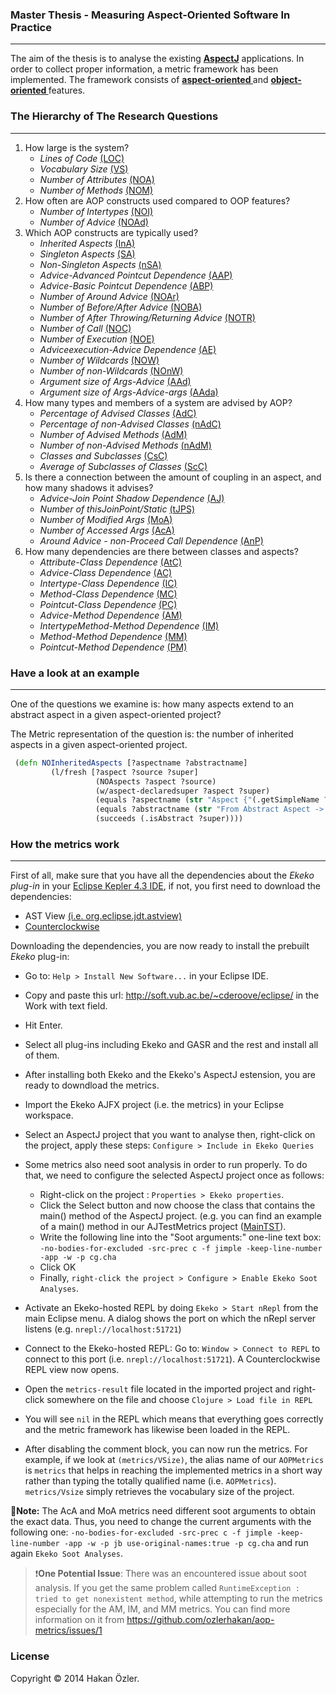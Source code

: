 ### Master Thesis  - Measuring Aspect-Oriented Software In Practice
---

The aim of the thesis  is to analyse the existing **[AspectJ](http://eclipse.org/aspectj/)** applications. In order to collect proper information, a metric framework has been implemented. The framework consists of **[aspect-oriented ](http://en.wikipedia.org/wiki/Aspect-oriented_programming)** and **[object-oriented ](http://en.wikipedia.org/wiki/Object-oriented_programming)** features.

### The Hierarchy of The Research Questions 
---

1.	How large is the system?
	*	*Lines of Code* [(LOC)](https://github.com/ozlerhakan/aop-metrics-ekeko/blob/master/Ekeko%20AJFX/src/ekeko_ajfx/AOPMetrics.clj#L156)
	*	*Vocabulary Size* [(VS)](https://github.com/ozlerhakan/aop-metrics-ekeko/blob/master/Ekeko%20AJFX/src/ekeko_ajfx/AOPMetrics.clj#L191) 
	*	*Number of Attributes* [(NOA)](https://github.com/ozlerhakan/aop-metrics-ekeko/blob/master/Ekeko%20AJFX/src/ekeko_ajfx/AOPMetrics.clj#L201) 
	*	*Number of Methods* [(NOM)](https://github.com/ozlerhakan/aop-metrics-ekeko/blob/master/Ekeko%20AJFX/src/ekeko_ajfx/AOPMetrics.clj#L211)
2.	How often are AOP constructs used compared to OOP features?
	*	*Number of Intertypes* [(NOI)](https://github.com/ozlerhakan/aop-metrics-ekeko/blob/master/Ekeko%20AJFX/src/ekeko_ajfx/AOPMetrics.clj#L238)
	*	*Number of Advice* [(NOAd)](https://github.com/ozlerhakan/aop-metrics-ekeko/blob/master/Ekeko%20AJFX/src/ekeko_ajfx/AOPMetrics.clj#L256)
3.	Which AOP constructs are typically used?
	*	*Inherited Aspects* [(InA)](https://github.com/ozlerhakan/aop-metrics-ekeko/blob/master/Ekeko%20AJFX/src/ekeko_ajfx/AOPMetrics.clj#L573)
	*	*Singleton Aspects* [(SA)](https://github.com/ozlerhakan/aop-metrics-ekeko/blob/master/Ekeko%20AJFX/src/ekeko_ajfx/AOPMetrics.clj#L580)
	*	*Non-Singleton Aspects* [(nSA)](https://github.com/ozlerhakan/aop-metrics-ekeko/blob/master/Ekeko%20AJFX/src/ekeko_ajfx/AOPMetrics.clj#L589)
	*	*Advice-Advanced Pointcut Dependence* [(AAP)](https://github.com/ozlerhakan/aop-metrics-ekeko/blob/master/Ekeko%20AJFX/src/ekeko_ajfx/AOPMetrics.clj#L557)
	*	*Advice-Basic Pointcut Dependence* [(ABP)](https://github.com/ozlerhakan/aop-metrics-ekeko/blob/master/Ekeko%20AJFX/src/ekeko_ajfx/AOPMetrics.clj#L567)
	*	*Number of Around Advice* [(NOAr)](https://github.com/ozlerhakan/aop-metrics-ekeko/blob/master/Ekeko%20AJFX/src/ekeko_ajfx/AOPMetrics.clj#L733)
	*	*Number of Before/After Advice* [(NOBA)](https://github.com/ozlerhakan/aop-metrics-ekeko/blob/master/Ekeko%20AJFX/src/ekeko_ajfx/AOPMetrics.clj#L752)
	*	*Number of After Throwing/Returning Advice* [(NOTR)](https://github.com/ozlerhakan/aop-metrics-ekeko/blob/master/Ekeko%20AJFX/src/ekeko_ajfx/AOPMetrics.clj#L770)
	*	*Number of Call* [(NOC)](https://github.com/ozlerhakan/aop-metrics-ekeko/blob/master/Ekeko%20AJFX/src/ekeko_ajfx/AOPMetrics.clj#L893)
	*	*Number of Execution* [(NOE)](https://github.com/ozlerhakan/aop-metrics-ekeko/blob/master/Ekeko%20AJFX/src/ekeko_ajfx/AOPMetrics.clj#L900)
	*	*Adviceexecution-Advice Dependence* [(AE)](https://github.com/ozlerhakan/aop-metrics-ekeko/blob/master/Ekeko%20AJFX/src/ekeko_ajfx/AOPMetrics.clj#L596)
	*	*Number of Wildcards* [(NOW)](https://github.com/ozlerhakan/aop-metrics-ekeko/blob/master/Ekeko%20AJFX/src/ekeko_ajfx/AOPMetrics.clj#L1128)
	*	*Number of non-Wildcards* [(NOnW)](https://github.com/ozlerhakan/aop-metrics-ekeko/blob/master/Ekeko%20AJFX/src/ekeko_ajfx/AOPMetrics.clj#L1140)
	*	*Argument size of Args-Advice* [(AAd)](https://github.com/ozlerhakan/aop-metrics-ekeko/blob/master/Ekeko%20AJFX/src/ekeko_ajfx/AOPMetrics.clj#L722)
	*	*Argument size of Args-Advice-args* [(AAda)](https://github.com/ozlerhakan/aop-metrics-ekeko/blob/master/Ekeko%20AJFX/src/ekeko_ajfx/AOPMetrics.clj#L727)
4.	How many types and members of a system are advised by AOP?
	*	*Percentage of Advised Classes* [(AdC)](https://github.com/ozlerhakan/aop-metrics-ekeko/blob/master/Ekeko%20AJFX/src/ekeko_ajfx/AOPMetrics.clj#L851)
	*	*Percentage of non-Advised Classes* [(nAdC)](https://github.com/ozlerhakan/aop-metrics-ekeko/blob/master/Ekeko%20AJFX/src/ekeko_ajfx/AOPMetrics.clj#L922)
	*	*Number of Advised Methods* [(AdM)](https://github.com/ozlerhakan/aop-metrics-ekeko/blob/master/Ekeko%20AJFX/src/ekeko_ajfx/AOPMetrics.clj#L987)
	*   *Number of non-Advised Methods* [(nAdM)](https://github.com/ozlerhakan/aop-metrics-ekeko/blob/master/Ekeko%20AJFX/src/ekeko_ajfx/AOPMetrics.clj#L993)
	*	*Classes and Subclasses* [(CsC)](https://github.com/ozlerhakan/aop-metrics-ekeko/blob/master/Ekeko%20AJFX/src/ekeko_ajfx/AOPMetrics.clj#L1046)
	*	*Average of Subclasses of Classes* [(ScC)](https://github.com/ozlerhakan/aop-metrics-ekeko/blob/master/Ekeko%20AJFX/src/ekeko_ajfx/AOPMetrics.clj#L1076)
5.	Is there a connection between the amount of coupling in an aspect, and how many shadows it advises?
	*	*Advice-Join Point Shadow Dependence* [(AJ)](https://github.com/ozlerhakan/aop-metrics-ekeko/blob/master/Ekeko%20AJFX/src/ekeko_ajfx/AOPMetrics.clj#L655)
	*	*Number of thisJoinPoint/Static* [(tJPS)](https://github.com/ozlerhakan/aop-metrics-ekeko/blob/master/Ekeko%20AJFX/src/ekeko_ajfx/AOPMetrics.clj#L1154)
	*	*Number of Modified Args* [(MoA)](https://github.com/ozlerhakan/aop-metrics-ekeko/blob/master/Ekeko%20AJFX/src/ekeko_ajfx/AOPMetrics.clj#L1225)
	*	*Number of Accessed Args* [(AcA)](https://github.com/ozlerhakan/aop-metrics-ekeko/blob/master/Ekeko%20AJFX/src/ekeko_ajfx/AOPMetrics.clj#L1262)
	*	*Around Advice - non-Proceed Call Dependence* [(AnP)](https://github.com/ozlerhakan/aop-metrics-ekeko/blob/master/Ekeko%20AJFX/src/ekeko_ajfx/AOPMetrics.clj#L796)
6.	How many dependencies are there between classes and aspects?	
	*	*Attribute-Class Dependence* [(AtC)](https://github.com/ozlerhakan/aop-metrics-ekeko/blob/master/Ekeko%20AJFX/src/ekeko_ajfx/AOPMetrics.clj#L366)
	*	*Advice-Class Dependence* [(AC)](https://github.com/ozlerhakan/aop-metrics-ekeko/blob/master/Ekeko%20AJFX/src/ekeko_ajfx/AOPMetrics.clj#L380)
	*	*Intertype-Class Dependence* [(IC)](https://github.com/ozlerhakan/aop-metrics-ekeko/blob/master/Ekeko%20AJFX/src/ekeko_ajfx/AOPMetrics.clj#L414)
	*	*Method-Class Dependence* [(MC)](https://github.com/ozlerhakan/aop-metrics-ekeko/blob/master/Ekeko%20AJFX/src/ekeko_ajfx/AOPMetrics.clj#L448)
	*	*Pointcut-Class Dependence* [(PC)](https://github.com/ozlerhakan/aop-metrics-ekeko/blob/master/Ekeko%20AJFX/src/ekeko_ajfx/AOPMetrics.clj#L481)
	*	*Advice-Method Dependence* [(AM)](https://github.com/ozlerhakan/aop-metrics-ekeko/blob/master/Ekeko%20AJFX/src/ekeko_ajfx/AOPMetrics.clj#L332) 
	*	*IntertypeMethod-Method Dependence* [(IM)](https://github.com/ozlerhakan/aop-metrics-ekeko/blob/master/Ekeko%20AJFX/src/ekeko_ajfx/AOPMetrics.clj#L340)
	*	*Method-Method Dependence* [(MM)](https://github.com/ozlerhakan/aop-metrics-ekeko/blob/master/Ekeko%20AJFX/src/ekeko_ajfx/AOPMetrics.clj#L356)
	*	*Pointcut-Method Dependence* [(PM)](https://github.com/ozlerhakan/aop-metrics-ekeko/blob/master/Ekeko%20AJFX/src/ekeko_ajfx/AOPMetrics.clj#L496) 


### Have a look at an example
---
One of the questions we examine is: how many aspects extend to an abstract aspect in a given aspect-oriented project?

The Metric representation of the question is: the number of inherited aspects in a given aspect-oriented project.

```Clojure
 (defn NOInheritedAspects [?aspectname ?abstractname]
         (l/fresh [?aspect ?source ?super]
                   (NOAspects ?aspect ?source)
                   (w/aspect-declaredsuper ?aspect ?super)
                   (equals ?aspectname (str "Aspect {"(.getSimpleName ?aspect)"}"))
                   (equals ?abstractname (str "From Abstract Aspect -> "(.getSimpleName ?super)))
                   (succeeds (.isAbstract ?super))))
```

### How the metrics work
---

First of all, make sure that you have all the dependencies about the *Ekeko plug-in* in your [Eclipse Kepler 4.3 IDE](http://www.eclipse.org/kepler), if not, you first need to download the dependencies:

  * AST View [(i.e. org.eclipse.jdt.astview)](http://www.eclipse.org/jdt/ui/astview/index.php)
  * [Counterclockwise](http://www.eclipse.org/jdt/ui/astview/index.php)

Downloading the dependencies, you are now ready to install the prebuilt *Ekeko* plug-in:

  * Go to: ```Help > Install New Software...``` in your Eclipse IDE.
  * Copy and paste this url: http://soft.vub.ac.be/~cderoove/eclipse/ in the Work with text field.
  * Hit Enter.
  * Select all plug-ins including Ekeko and GASR and the rest and install all of them.
  * After installing both Ekeko and the Ekeko's AspectJ estension, you are ready to downdload the metrics.
  * Import the Ekeko AJFX project (i.e. the metrics) in your Eclipse workspace.
  * Select an AspectJ project that you want to analyse then, right-click on the project, apply these steps: ```Configure > Include in Ekeko Queries```
  * Some metrics also need soot analysis in order to run properly. To do that, we need to configure the selected AspectJ project once as follows:
      *  Right-click on the project : ```Properties > Ekeko properties```.
      *  Click the Select button and now choose the class that contains the main() method of the AspectJ project. (e.g. you can find an example of a main() method in our AJTestMetrics project ([MainTST](https://github.com/ozlerhakan/aop-metrics/blob/master/AJTestMetrics/src/ua/thesis/test/MainTST.java)).
      *  Write the following line into the "Soot arguments:" one-line text box: ```-no-bodies-for-excluded -src-prec c -f jimple -keep-line-number -app -w -p cg.cha```
      * Click OK
      * Finally, ```right-click the project > Configure > Enable Ekeko Soot Analyses```.

  * Activate an Ekeko-hosted REPL by doing ```Ekeko > Start nRepl``` from the main Eclipse menu. A dialog shows the port on which the nRepl server listens (e.g. ```nrepl://localhost:51721```)
  * Connect to the Ekeko-hosted REPL: Go to: ```Window > Connect to REPL``` to connect to this port (i.e. ```nrepl://localhost:51721```). A Counterclockwise REPL view now opens.
  * Open the ```metrics-result``` file located in the imported project and right-click somewhere on the file and choose ```Clojure > Load file in REPL ```
  * You will see ```nil``` in the REPL which means that everything goes correctly and the metric framework has likewise been loaded in the REPL.
  * After disabling the comment block, you can now run the metrics. For example, if we look at ```(metrics/VSize)```, the alias name of our ```AOPMetrics``` is ```metrics``` that helps in reaching the implemented metrics in a short way rather than typing the totally qualified name (i.e. ```AOPMetrics```). ```metrics/Vsize``` simply retrieves the vocabulary size of the project.



:pushpin:**Note:** The AcA and MoA metrics need different soot arguments to obtain the exact data. Thus, you need to change the current arguments with the following one: ```-no-bodies-for-excluded -src-prec c -f jimple -keep-line-number -app -w -p jb use-original-names:true -p cg.cha``` and run again ```Ekeko Soot Analyses```.


>:exclamation:**One Potential Issue**: There was an encountered issue about soot analysis. If you get the same problem called ```RuntimeException : tried to get nonexistent method```, while attempting to run the metrics especially for the AM, IM, and MM metrics.  You can find more information on it from https://github.com/ozlerhakan/aop-metrics/issues/1 

### License 

Copyright © 2014 Hakan Özler.
